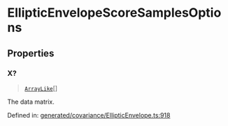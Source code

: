 # EllipticEnvelopeScoreSamplesOptions

## Properties

### X?

> [`ArrayLike`](../types/ArrayLike.md)[]

The data matrix.

Defined in:  [generated/covariance/EllipticEnvelope.ts:918](https://github.com/transitive-bullshit/scikit-learn-ts/blob/92ab806/packages/sklearn/src/generated/covariance/EllipticEnvelope.ts#L918)

